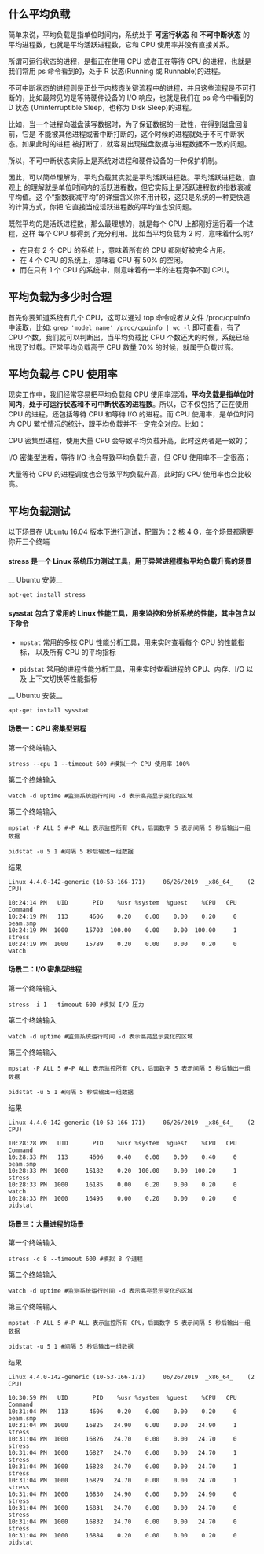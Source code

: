 ## 什么平均负载

简单来说，平均负载是指单位时间内，系统处于 __可运行状态__ 和 __不可中断状态__ 的平均进程数，也就是平均活跃进程数，它和 CPU 使用率并没有直接关系。

所谓可运行状态的进程，是指正在使用 CPU 或者正在等待 CPU 的进程，也就是我们常用 ps 命令看到的，处于 R 状态(Running 或 Runnable)的进程。

不可中断状态的进程则是正处于内核态关键流程中的进程，并且这些流程是不可打断的，比如最常见的是等待硬件设备的 I/O 响应，也就是我们在 ps 命令中看到的 D 状态 (Uninterruptible Sleep，也称为 Disk Sleep)的进程。

比如，当一个进程向磁盘读写数据时，为了保证数据的一致性，在得到磁盘回复前，它是
不能被其他进程或者中断打断的，这个时候的进程就处于不可中断状态。如果此时的进程
被打断了，就容易出现磁盘数据与进程数据不一致的问题。

所以，不可中断状态实际上是系统对进程和硬件设备的一种保护机制。

因此，可以简单理解为，平均负载其实就是平均活跃进程数。平均活跃进程数，直观上
的理解就是单位时间内的活跃进程数，但它实际上是活跃进程数的指数衰减平均值。这
个“指数衰减平均”的详细含义你不用计较，这只是系统的一种更快速的计算方式，你把
它直接当成活跃进程数的平均值也没问题。

既然平均的是活跃进程数，那么最理想的，就是每个 CPU 上都刚好运行着一个进程，这样 每个 CPU 都得到了充分利用。比如当平均负载为 2 时，意味着什么呢?

- 在只有 2 个 CPU 的系统上，意味着所有的 CPU 都刚好被完全占用。 
- 在 4 个 CPU 的系统上，意味着 CPU 有 50% 的空闲。
- 而在只有 1 个 CPU 的系统中，则意味着有一半的进程竞争不到 CPU。

## 平均负载为多少时合理

首先你要知道系统有几个 CPU，这可以通过 top 命令或者从文件 /proc/cpuinfo 中读取，比如: `grep 'model name' /proc/cpuinfo | wc -l` 即可查看，有了 CPU 个数，我们就可以判断出，当平均负载比 CPU 个数还大的时候，系统已经出现了过载。正常平均负载高于 CPU 数量 70% 的时候，就属于负载过高。

## 平均负载与 CPU 使用率

现实工作中，我们经常容易把平均负载和 CPU 使用率混淆，__平均负载是指单位时间内，处于可运行状态和不可中断状态的进程数__。所以，它不仅包括了正在使用 CPU 的进程，还包括等待 CPU 和等待 I/O 的进程。而 CPU 使用率，是单位时间内 CPU 繁忙情况的统计，跟平均负载并不一定完全对应。比如：

CPU 密集型进程，使用大量 CPU 会导致平均负载升高，此时这两者是一致的；

I/O 密集型进程，等待 I/O 也会导致平均负载升高，但 CPU 使用率不一定很高；

大量等待 CPU 的进程调度也会导致平均负载升高，此时的 CPU 使用率也会比较高。

## 平均负载测试

以下场景在 Ubuntu 16.04 版本下进行测试，配置为：2 核 4 G，每个场景都需要你开三个终端

#### stress 是一个 Linux 系统压力测试工具，用于异常进程模拟平均负载升高的场景

__ Ubuntu 安装__

```
apt-get install stress 
```

#### sysstat 包含了常用的 Linux 性能工具，用来监控和分析系统的性能，其中包含以下命令

- `mpstat` 常用的多核 CPU 性能分析工具，用来实时查看每个 CPU 的性能指标， 以及所有 CPU 的平均指标

- `pidstat` 常用的进程性能分析工具，用来实时查看进程的 CPU、内存、I/O 以及 上下文切换等性能指标

__ Ubuntu 安装__

```
apt-get install sysstat 
```

#### 场景一：CPU 密集型进程

第一个终端输入

```
stress --cpu 1 --timeout 600 #模拟一个 CPU 使用率 100%
```

第二个终端输入

```
watch -d uptime #监测系统运行时间 -d 表示高亮显示变化的区域
```

第三个终端输入

```
mpstat -P ALL 5 #-P ALL 表示监控所有 CPU，后面数字 5 表示间隔 5 秒后输出一组数据

pidstat -u 5 1 #间隔 5 秒后输出一组数据
```

结果

```
Linux 4.4.0-142-generic (10-53-166-171) 	06/26/2019 	_x86_64_	(2 CPU)

10:24:14 PM   UID       PID    %usr %system  %guest    %CPU   CPU  Command
10:24:19 PM   113      4606    0.20    0.00    0.00    0.20     0  beam.smp
10:24:19 PM  1000     15703  100.00    0.00    0.00  100.00     1  stress
10:24:19 PM  1000     15789    0.20    0.00    0.00    0.20     0  watch
```

#### 场景二：I/O 密集型进程

第一个终端输入

```
stress -i 1 --timeout 600 #模拟 I/O 压力
```

第二个终端输入

```
watch -d uptime #监测系统运行时间 -d 表示高亮显示变化的区域
```

第三个终端输入

```
mpstat -P ALL 5 #-P ALL 表示监控所有 CPU，后面数字 5 表示间隔 5 秒后输出一组数据

pidstat -u 5 1 #间隔 5 秒后输出一组数据
```

结果

```
Linux 4.4.0-142-generic (10-53-166-171) 	06/26/2019 	_x86_64_	(2 CPU)

10:28:28 PM   UID       PID    %usr %system  %guest    %CPU   CPU  Command
10:28:33 PM   113      4606    0.40    0.00    0.00    0.40     0  beam.smp
10:28:33 PM  1000     16182    0.20  100.00    0.00  100.20     1  stress
10:28:33 PM  1000     16185    0.00    0.20    0.00    0.20     0  watch
10:28:33 PM  1000     16495    0.00    0.20    0.00    0.20     0  pidstat
```


#### 场景三：大量进程的场景

第一个终端输入

```
stress -c 8 --timeout 600 #模拟 8 个进程
```

第二个终端输入

```
watch -d uptime #监测系统运行时间 -d 表示高亮显示变化的区域
```

第三个终端输入

```
mpstat -P ALL 5 #-P ALL 表示监控所有 CPU，后面数字 5 表示间隔 5 秒后输出一组数据

pidstat -u 5 1 #间隔 5 秒后输出一组数据
```

结果

```
Linux 4.4.0-142-generic (10-53-166-171) 	06/26/2019 	_x86_64_	(2 CPU)

10:30:59 PM   UID       PID    %usr %system  %guest    %CPU   CPU  Command
10:31:04 PM   113      4606    0.20    0.00    0.00    0.20     0  beam.smp
10:31:04 PM  1000     16825   24.90    0.00    0.00   24.90     1  stress
10:31:04 PM  1000     16826   24.70    0.00    0.00   24.70     0  stress
10:31:04 PM  1000     16827   24.70    0.00    0.00   24.70     1  stress
10:31:04 PM  1000     16828   24.70    0.00    0.00   24.70     1  stress
10:31:04 PM  1000     16829   24.70    0.00    0.00   24.70     1  stress
10:31:04 PM  1000     16830   24.90    0.00    0.00   24.90     0  stress
10:31:04 PM  1000     16831   24.70    0.00    0.00   24.70     0  stress
10:31:04 PM  1000     16832   24.70    0.00    0.00   24.70     0  stress
10:31:04 PM  1000     16884    0.20    0.00    0.00    0.20     0  pidstat
```
